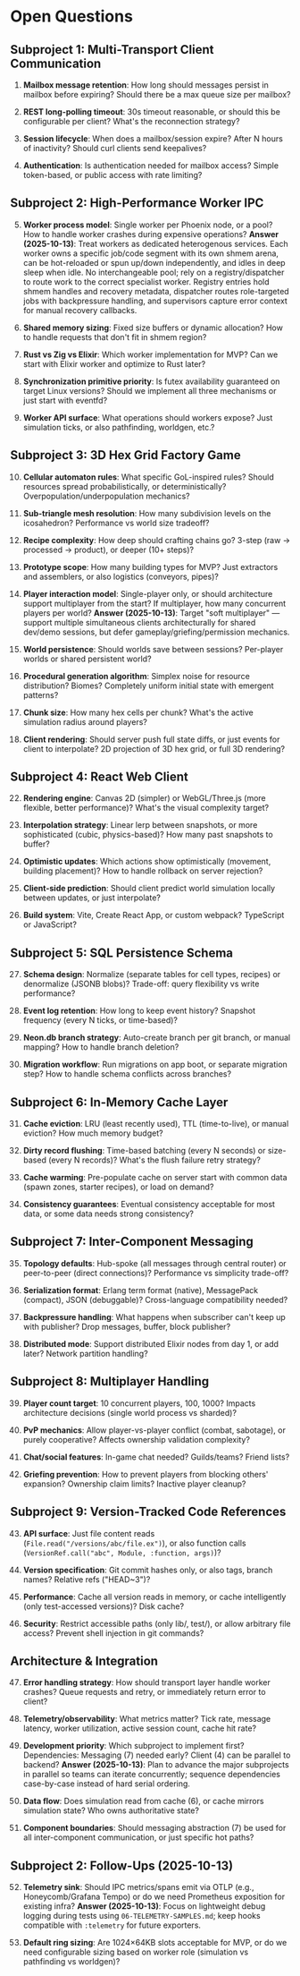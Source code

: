 # Open Questions

## Subproject 1: Multi-Transport Client Communication

1. **Mailbox message retention**: How long should messages persist in mailbox before expiring? Should there be a max queue size per mailbox?

2. **REST long-polling timeout**: 30s timeout reasonable, or should this be configurable per client? What's the reconnection strategy?

3. **Session lifecycle**: When does a mailbox/session expire? After N hours of inactivity? Should curl clients send keepalives?

4. **Authentication**: Is authentication needed for mailbox access? Simple token-based, or public access with rate limiting?

## Subproject 2: High-Performance Worker IPC

5. **Worker process model**: Single worker per Phoenix node, or a pool? How to handle worker crashes during expensive operations?
    **Answer (2025-10-13)**: Treat workers as dedicated heterogenous services. Each worker owns a specific job/code segment with its own shmem arena, can be hot-reloaded or spun up/down independently, and idles in deep sleep when idle. No interchangeable pool; rely on a registry/dispatcher to route work to the correct specialist worker. Registry entries hold shmem handles and recovery metadata, dispatcher routes role-targeted jobs with backpressure handling, and supervisors capture error context for manual recovery callbacks.

6. **Shared memory sizing**: Fixed size buffers or dynamic allocation? How to handle requests that don't fit in shmem region?

7. **Rust vs Zig vs Elixir**: Which worker implementation for MVP? Can we start with Elixir worker and optimize to Rust later?

8. **Synchronization primitive priority**: Is futex availability guaranteed on target Linux versions? Should we implement all three mechanisms or just start with eventfd?

9. **Worker API surface**: What operations should workers expose? Just simulation ticks, or also pathfinding, worldgen, etc.?

## Subproject 3: 3D Hex Grid Factory Game

10. **Cellular automaton rules**: What specific GoL-inspired rules? Should resources spread probabilistically, or deterministically? Overpopulation/underpopulation mechanics?

11. **Sub-triangle mesh resolution**: How many subdivision levels on the icosahedron? Performance vs world size tradeoff?

12. **Recipe complexity**: How deep should crafting chains go? 3-step (raw → processed → product), or deeper (10+ steps)?

13. **Prototype scope**: How many building types for MVP? Just extractors and assemblers, or also logistics (conveyors, pipes)?

14. **Player interaction model**: Single-player only, or should architecture support multiplayer from the start? If multiplayer, how many concurrent players per world?
    **Answer (2025-10-13)**: Target "soft multiplayer" — support multiple simultaneous clients architecturally for shared dev/demo sessions, but defer gameplay/griefing/permission mechanics.

15. **World persistence**: Should worlds save between sessions? Per-player worlds or shared persistent world?

16. **Procedural generation algorithm**: Simplex noise for resource distribution? Biomes? Completely uniform initial state with emergent patterns?

17. **Chunk size**: How many hex cells per chunk? What's the active simulation radius around players?

18. **Client rendering**: Should server push full state diffs, or just events for client to interpolate? 2D projection of 3D hex grid, or full 3D rendering?

## Subproject 4: React Web Client

22. **Rendering engine**: Canvas 2D (simpler) or WebGL/Three.js (more flexible, better performance)? What's the visual complexity target?

23. **Interpolation strategy**: Linear lerp between snapshots, or more sophisticated (cubic, physics-based)? How many past snapshots to buffer?

24. **Optimistic updates**: Which actions show optimistically (movement, building placement)? How to handle rollback on server rejection?

25. **Client-side prediction**: Should client predict world simulation locally between updates, or just interpolate?

26. **Build system**: Vite, Create React App, or custom webpack? TypeScript or JavaScript?

## Subproject 5: SQL Persistence Schema

27. **Schema design**: Normalize (separate tables for cell types, recipes) or denormalize (JSONB blobs)? Trade-off: query flexibility vs write performance?

28. **Event log retention**: How long to keep event history? Snapshot frequency (every N ticks, or time-based)?

29. **Neon.db branch strategy**: Auto-create branch per git branch, or manual mapping? How to handle branch deletion?

30. **Migration workflow**: Run migrations on app boot, or separate migration step? How to handle schema conflicts across branches?

## Subproject 6: In-Memory Cache Layer

31. **Cache eviction**: LRU (least recently used), TTL (time-to-live), or manual eviction? How much memory budget?

32. **Dirty record flushing**: Time-based batching (every N seconds) or size-based (every N records)? What's the flush failure retry strategy?

33. **Cache warming**: Pre-populate cache on server start with common data (spawn zones, starter recipes), or load on demand?

34. **Consistency guarantees**: Eventual consistency acceptable for most data, or some data needs strong consistency?

## Subproject 7: Inter-Component Messaging

35. **Topology defaults**: Hub-spoke (all messages through central router) or peer-to-peer (direct connections)? Performance vs simplicity trade-off?

36. **Serialization format**: Erlang term format (native), MessagePack (compact), JSON (debuggable)? Cross-language compatibility needed?

37. **Backpressure handling**: What happens when subscriber can't keep up with publisher? Drop messages, buffer, block publisher?

38. **Distributed mode**: Support distributed Elixir nodes from day 1, or add later? Network partition handling?

## Subproject 8: Multiplayer Handling

39. **Player count target**: 10 concurrent players, 100, 1000? Impacts architecture decisions (single world process vs sharded)?

40. **PvP mechanics**: Allow player-vs-player conflict (combat, sabotage), or purely cooperative? Affects ownership validation complexity?

41. **Chat/social features**: In-game chat needed? Guilds/teams? Friend lists?

42. **Griefing prevention**: How to prevent players from blocking others' expansion? Ownership claim limits? Inactive player cleanup?

## Subproject 9: Version-Tracked Code References

43. **API surface**: Just file content reads (`File.read("/versions/abc/file.ex")`), or also function calls (`VersionRef.call("abc", Module, :function, args)`)?

44. **Version specification**: Git commit hashes only, or also tags, branch names? Relative refs ("HEAD~3")?

45. **Performance**: Cache all version reads in memory, or cache intelligently (only test-accessed versions)? Disk cache?

46. **Security**: Restrict accessible paths (only lib/, test/), or allow arbitrary file access? Prevent shell injection in git commands?

## Architecture & Integration

47. **Error handling strategy**: How should transport layer handle worker crashes? Queue requests and retry, or immediately return error to client?

48. **Telemetry/observability**: What metrics matter? Tick rate, message latency, worker utilization, active session count, cache hit rate?

49. **Development priority**: Which subproject to implement first? Dependencies: Messaging (7) needed early? Client (4) can be parallel to backend?
    **Answer (2025-10-13)**: Plan to advance the major subprojects in parallel so teams can iterate concurrently; sequence dependencies case-by-case instead of hard serial ordering.

50. **Data flow**: Does simulation read from cache (6), or cache mirrors simulation state? Who owns authoritative state?

51. **Component boundaries**: Should messaging abstraction (7) be used for all inter-component communication, or just specific hot paths?

## Subproject 2: Follow-Ups (2025-10-13)

52. **Telemetry sink**: Should IPC metrics/spans emit via OTLP (e.g., Honeycomb/Grafana Tempo) or do we need Prometheus exposition for existing infra?
    **Answer (2025-10-13)**: Focus on lightweight debug logging during tests using `06-TELEMETRY-SAMPLES.md`; keep hooks compatible with `:telemetry` for future exporters.

53. **Default ring sizing**: Are 1024×64KB slots acceptable for MVP, or do we need configurable sizing based on worker role (simulation vs pathfinding vs worldgen)?

